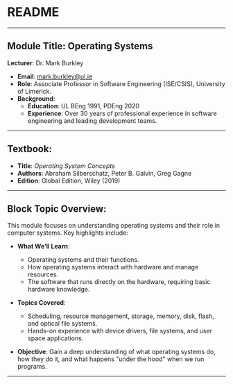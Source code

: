 # README

---

## **Module Title**: Operating Systems  
**Lecturer**: Dr. Mark Burkley  
- **Email**: [mark.burkley@ul.ie](mailto:mark.burkley@ul.ie)  
- **Role**: Associate Professor in Software Engineering (ISE/CSIS), University of Limerick.  
- **Background**:  
  - **Education**: UL BEng 1991, PDEng 2020  
  - **Experience**: Over 30 years of professional experience in software engineering and leading development teams.

---

## **Textbook**:
- **Title**: *Operating System Concepts*  
- **Authors**: Abraham Silberschatz, Peter B. Galvin, Greg Gagne  
- **Edition**: Global Edition, Wiley (2019)  

---

## **Block Topic Overview**:
This module focuses on understanding operating systems and their role in computer systems. Key highlights include:
- **What We’ll Learn**:
  - Operating systems and their functions.
  - How operating systems interact with hardware and manage resources.
  - The software that runs directly on the hardware, requiring basic hardware knowledge.
  
- **Topics Covered**:
  - Scheduling, resource management, storage, memory, disk, flash, and optical file systems.
  - Hands-on experience with device drivers, file systems, and user space applications.

- **Objective**: Gain a deep understanding of what operating systems do, how they do it, and what happens "under the hood" when we run programs.

---
